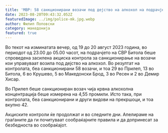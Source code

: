 ```yaml
---
title: 'МВР: 58 санкционирани возачи под дејство на алкохол на подрачје на СВР Битола, во Прилеп санкциониран возач со 4,55 промили - 20 АВГУСТ 2023'
date: 2023-08-20T09:43:32.052Z
featuredImage: ../img/police-mk.jpg.webp
author: Филип Поповски
category: македонија
featured: true
---
```

Во текот на изминатата вечер, од 19 до 20 август 2023 година, во периодот од 23.00 до 05.00 часот, на подрачјето на СВР Битола беше спроведена засилена акциска контрола за санкционирање на возачи кои управуваат возила под дејство на алкохол. Во резултат на контролата, беа санкционирани 58 возачи, и тоа 29 во Прилеп, 13 во Битола, 6 во Крушево, 5 во Македонски Брод, 3 во Ресен и 2 во Демир Хисар.

Во Прилеп беше санкциониран возач чија крвна алкохолна концентрација беше измерена на 4,55 промили. Исто така, при контролата, беа санкционирани и други видови на прекршоци, и тоа вкупно 42.

Акциските контроли ќе продолжат и во следните дни. Апелираме на граѓаните да ги почитуваат сообраќајните правила и да допринесат за безбедноста во сообраќајот.
